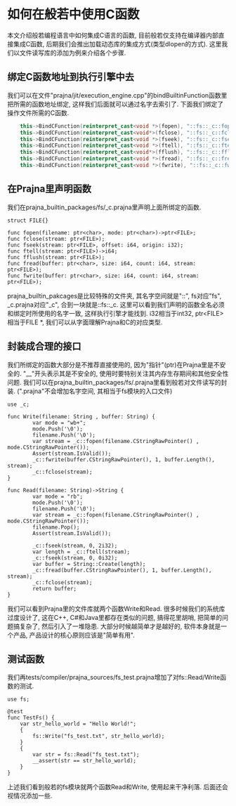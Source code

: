 # 如何在般若中使用C函数

本文介绍般若编程语言中如何集成C语言的函数, 目前般若仅支持在编译器内部直接集成C函数, 后期我们会推出加载动态库的集成方式(类型dlopen的方式).
这里我们以文件读写库的添加为例来介绍各个步骤.

## 绑定C函数地址到执行引擎中去

我们可以在文件"prajna/jit/execution_engine.cpp"的bindBuiltinFunction函数里把所需的函数地址绑定, 这样我们后面就可以通过名字去索引了.
下面我们绑定了操作文件所需的C函数.

```c++
    this->BindCFunction(reinterpret_cast<void *>(fopen), "::fs::_c::fopen");
    this->BindCFunction(reinterpret_cast<void*>(fclose), "::fs::_c::fclose");
    this->BindCFunction(reinterpret_cast<void *>(fseek), "::fs::_c::fseek");
    this->BindCFunction(reinterpret_cast<void *>(ftell), "::fs::_c::ftell");
    this->BindCFunction(reinterpret_cast<void*>(fflush), "::fs::_c::fflush");
    this->BindCFunction(reinterpret_cast<void *>(fread), "::fs::_c::fread");
    this->BindCFunction(reinterpret_cast<void *>(fwrite), "::fs::_c::fwrite");
```

## 在Prajna里声明函数

我们在prajna_builtin_packages/fs/_c.prajna里声明上面所绑定的函数.

```prajna
struct FILE{}

func fopen(filename: ptr<char>, mode: ptr<char>)->ptr<FILE>;
func fclose(stream: ptr<FILE>);
func fseek(stream: ptr<FILE>, offset: i64, origin: i32);
func ftell(stream: ptr<FILE>)->i64;
func fflush(stream: ptr<FILE>);
func fread(buffer: ptr<char>, size: i64, count: i64, stream: ptr<FILE>);
func fwrite(buffer: ptr<char>, size: i64, count: i64, stream: ptr<FILE>);
```

prajna_builtin_pakcages是比较特殊的文件夹, 其名字空间就是"::", fs对应"fs", _c.prajna对应"_c", 合到一块就是::fs::_c.
这里可以看到我们声明的函数全名必须和绑定时所使用的名字一致, 这样执行引擎才能找到.
i32相当于int32, ptr\<FILE>相当于FILE *, 我们可以从字面理解Prajna和C的对应类型.

## 封装成合理的接口

我们所绑定的函数大部分是不推荐直接使用的, 因为"指针"(ptr)在Prajna里是不安全的.
"\__"开头表示其是不安全的, 使用时要特别关注其内存生存期间和其他安全性问题.
我们可以在prajna_builtin_packages/fs/.prajna里看到般若对文件读写的封装. (".prajna"不会增加名字空间, 其相当于fs模块的入口文件)

```prajna
use _c;

func Write(filename: String , buffer: String) {
        var mode = "wb+";
        mode.Push('\0');
        filename.Push('\0');
        var stream = _c::fopen(filename.CStringRawPointer() , mode.CStringRawPointer());
        Assert(stream.IsValid());
        _c::fwrite(buffer.CStringRawPointer(), 1, buffer.Length(), stream);
        _c::fclose(stream);
}

func Read(filename: String)->String {
        var mode = "rb";
        mode.Push('\0');
        filename.Push('\0');
        var stream = _c::fopen(filename.CStringRawPointer() , mode.CStringRawPointer());
        filename.Pop();
        Assert(stream.IsValid());

        _c::fseek(stream, 0, 2i32);
        var length = _c::ftell(stream);
        _c::fseek(stream, 0, 0i32);
        var buffer = String::Create(length);
        _c::fread(buffer.CStringRawPointer(), 1, buffer.Length(), stream);
        _c::fclose(stream);
        return buffer;
}

```

我们可以看到Prajna里的文件库就两个函数Write和Read. 很多时候我们的系统库过度设计了, 这在C++, C#和Java里都存在类似的问题, 搞得花里胡哨, 把简单的问题搞复杂了, 然后引入了一堆隐患. 大部分时候越简单才是越好的, 软件本身就是一个产品, 产品设计的核心原则应该是"简单有用".

## 测试函数

我们再tests/compiler/prajna_sources/fs_test.prajna增加了对fs::Read/Write函数的测试.

```prajna
use fs;

@test
func TestFs() {
    var str_hello_world = "Hello World!";
    {
        fs::Write("fs_test.txt", str_hello_world);
    }
    {
        var str = fs::Read("fs_test.txt");
        __assert(str == str_hello_world);
    }
}
```

上述我们看到般若的fs模块就两个函数Read和Write, 使用起来干净利落. 后面还会视情况添加一些.
